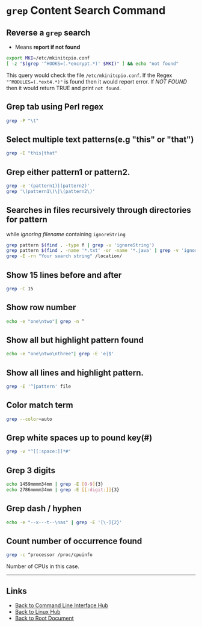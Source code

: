 # `grep` Content Search Command

## Reverse a `grep` search

- Means **report if not found**

```sh
export MKI=/etc/mkinitcpio.conf
[ -z "$(grep '^HOOKS=(.*encrypt.*)' $MKI)" ] && echo "not found"
```

This query would check the file `/etc/mkinitcpio.conf`.
If the Regex `"^MODULES=(.*ext4.*)"` is found then it would report error.
If *NOT FOUND* then it would return TRUE and print `not found`.

## Grep tab using Perl regex

```sh
grep -P "\t"
```

## Select multiple text patterns(e.g "this" or "that")

```sh
grep -E "this|that"
```

## Grep either pattern1 or pattern2.

```sh
grep -e '(pattern1)|(pattern2)'
grep '\(pattern1\)\|\(pattern2\)'
```

## Searches in files recursively through directories for pattern

while *ignoring filename* containing `ignoreString`

```sh
grep pattern $(find . -type f | grep -v 'ignoreString')
grep pattern $(find . -name '*.txt' -or -name '*.java' | grep -v 'ignoreString')
grep -E -rn "Your search string" /location/
```

## Show 15 lines before and after

```sh
grep -C 15
```

## Show row number

```sh
echo -e "one\ntwo"| grep -n ^
```

## Show all but highlight pattern found

```sh
echo -e "one\ntwo\nthree"| grep -E 'e|$'
```

## Show all lines and highlight pattern.

```sh
grep -E '^|pattern' file
```

## Color match term

```sh
grep --color=auto
```

## Grep white spaces up to pound key(#)

```sh
grep -v "^[[:space:]]*#"
```

## Grep 3 digits

```sh
echo 1459mmmm34mm | grep -E [0-9]{3}
echo 2786mmmm34mm | grep -E [[:digit:]]{3}
```

## Grep dash / hyphen

```sh
echo -e "--x---t--\nas" | grep -E '[\-]{2}'
```

## Count number of occurrence found

```sh
grep -c ^processor /proc/cpuinfo
```
Number of CPUs in this case.


----
<!-- Footer Begins Here -->
## Links

- [Back to Command Line Interface Hub](./README.md)
- [Back to Linux Hub](../README.md)
- [Back to Root Document](../../README.md)
